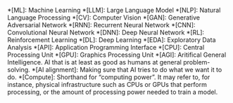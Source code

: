 
*[ML]: Machine Learning
*[LLM]: Large Language Model
*[NLP]: Natural Language Processing
*[CV]: Computer Vision
*[GAN]: Generative Adversarial Network
*[RNN]: Recurrent Neural Network
*[CNN]: Convolutional Neural Network
*[DNN]: Deep Neural Network
*[RL]: Reinforcement Learning
*[DL]: Deep Learning
*[EDA]: Exploratory Data Analysis
*[API]: Application Programming Interface
*[CPU]: Central Processing Unit
*[GPU]: Graphics Processing Unit
*[AGI]: Aritifical General Intelligence. AI that is at least as good as humans at general problem-solving.
*[AI alignment]: Making sure that AI tries to do what we want it to do.
*[Compute]: Shorthand for “computing power”. It may refer to, for instance, physical infrastructure such as CPUs or GPUs that perform processing, or the amount of processing power needed to train a model. 

<!--to be integrated:-->

<!--AGI-->
<!--artificial general intelligence-->
<!--AGIs-->
<!--AGI’s-->
 <!--What is artificial general intelligence (AGI) and what will it look like? -->
<!--AI that is at least as good as humans at general problem-solving.-->

<!--AI ethics-->
<!--Ethics of artificial intelligence-->
<!--The study of ethical principles for AI systems and their creators to follow. In practice, “AI ethics”this often refers to a cluster of concerns about present systems that include algorithmic bias and transparency.-->

<!--AI alignment-->
<!--Alignment problem-->
<!--Making sure that AI tries to do what we want it to do. -->

<!--AI safety-->
<!--A research field about how to prevent risks from advanced artificial intelligence.-->

<!--AI timelines-->
<!--timelines-->
<!--The (predicted) time until AI hits some milestone, usually AGI.-->

<!--Agent-->
<!--agentic-->
<!--A system that can be understood as taking actions towards achieving a goal.-->

<!--Alignment tax-->
<!--The added cost in time, money, computing power, capabilities, etc. needed to ensure that a system is aligned.-->

<!--Compute-->
<!--Shorthand for “computing power”. It may refer to, for instance, physical infrastructure such as CPUs or GPUs that perform processing, or the amount of processing power needed to train a model. -->

<!--Corrigible-->
<!--corrigibility-->
<!--An AI system is corrigible if it doesn't interfere with our attempts to deactivate or modify it.-->

<!--Chain-of-Thought prompting-->
<!--Chain-of-thought-->
<!--Chain of thought-->
<!--A technique which makes a language model generate intermediate reasoning steps in its output.-->

<!--Deceptive alignment-->
<!--deceptive misalignment-->
<!--deceptively aligned-->
<!--deceptively misaligned-->
<!--A case where the AI acts as if it were aligned while in training, but when deployed it turns out not to be aligned. -->

<!--Embedded agent-->
<!--embedded agency-->
<!--An agent which is not modeled as separate from the environment it acts on.-->

<!--Existential risk-->
<!--existential threat-->
<!--x-risk-->
<!--A risk of human extinction or the destruction of humanity’s long-term potential.-->

<!--Fast takeoff -->
<!--FOOM-->
<!--hard takeoff-->
<!--A transition from human-level AI to superintelligent AI that goes very quickly, giving us no time to react.-->

<!--Few-shot prompting-->
<!--A technique where a language model is prompted with a few examples of problems with solutions, and is then asked to find a solution to the next problem.-->


<!--Feature-->
<!--features-->
<!--A feature of a region of input space that corresponds to a useful pattern. For example, in an image detector, a set of neurons that detects cars might be a feature.-->


<!--FLOP-->
<!--floating-point operation-->
<!--A quantity of mathematical operations that involve floating-point numbers (numbers with a decimal point). “FLOPs” can be the plural of “FLOP”, but is confusingly also sometimes used interchangeably with “FLOPS”, meaning “FLOP per second”.-->

<!--FLOP/s-->
<!--FLOPS-->
<!--floating-point operations per second-->
<!--Sometimes “FLOPS”. Short for “floating-point operations per second”. FLOP/s represents the number of mathematical operations involving floating-point numbers that a computer can perform every second, and is a measure of the computer’s computing power.-->


<!--FLOPs-->
<!--floating point operations-->
<!--The plural of “FLOP”, or occasionally an alternative spelling of “FLOPS”-->


<!--Foundation model-->
<!--foundation models-->
<!--A large machine learning model trained on a vast amount of data so that it can be targeted at a wide variety of different tasks. GPT-4 is an example of a foundation model. -->

<!--Goal misgeneralization-->
<!--Pursuing a different goal during deployment than was intended to be learned in training.-->

<!--Goodhart's law-->
<!--Goodharts law-->
<!--Goodharting-->
<!--Goodhart-->
<!--“When a measure becomes a target, it ceases to be a good measure.”-->

<!--Inner misalignment-->
<!--When an mesa optimizer pursues a different objective than the one that was specified. -->

<!--Inner alignment-->
<!--When an AI system ends up pursuing the objective that was specified. -->

<!--Instrumental convergence-->
<!--instrumentally convergent goals-->
<!--The idea that agents with widely different terminal goals will end up adopting many of the same instrumental goals.-->


<!--Instrumental goal-->
<!--sub-goal-->
<!--Goals which are pursued as means to some other end, rather than as ends in themselves.-->

<!--Intelligence explosion-->
<!--A hypothetical scenario where machines become more intelligent very quickly, driven by recursive self-improvement.-->

<!--Interpretability-->
<!--A research area that aims to make machine learning systems easier for humans to understand.-->

<!--Mechanistic interpretability-->
<!--mech interp-->
<!--A subfield of interpretability which involves reverse-engineering the mechanisms by which a model gets from its inputs to its outputs.-->

<!--Large language model-->
<!--LLMs-->
<!--language model-->
<!--large language models-->
<!--LLM-->
<!--An AI model that takes in some text and predicts how it’s most likely to continue.-->

<!--Machine learning-->
<!--ML-->
<!--An approach to AI in which, instead of designing an algorithm directly, we have the system search through possible algorithms based on how well they do on some training data.-->


<!--Mesa-optimization-->
<!--mesa-optimizer-->
<!--inner optimizer-->
<!--inner-optimizer-->
<!--learned optimizer-->
<!--learned-optimizer-->
<!--An algorithm that is created by optimization and that is also itself an optimizer.-->


<!--Mesa-objective-->
<!--The objective pursued by a mesa-optimizer.-->

<!--Multipolar scenario-->
<!--Multipolarity-->
<!--A scenario in which there end up being multiple powerful decision makers.-->

<!--Multimodal-->
<!--multimodal system-->
<!--multimodal model-->
<!--multimodal AI-->
<!--An AI model that can take in and produce multiple forms of data (such as both text and images). -->

<!--Unipolar scenario-->
<!--Unipolarity-->
<!--A scenario in which there ends up being a single powerful decision maker.-->

<!--Out-of-distribution-->
<!--out of distribution-->
<!--OOD-->
<!--A case is out-of-distribution if it is very different from the cases the system encountered during training.-->


<!--Independent and identically distributed-->
<!--independent and identically distributed-->
<!--i.i.d.-->
<!--IID-->
<!--An assumption, often made in statistics and machine learning, that data points are drawn randomly “from the same distribution” and that knowing any data point does not tell you anything about the others.-->


<!--Auto-induced distributional shift-->
<!--ADS-->
<!--A distributional shift caused by the behavior or actions of an algorithm or machine learning system itself. It arises due to the influence of the system on its own input distribution.-->


<!--Optimization algorithm-->
<!--A general procedure for finding solutions that score highly according to some well-defined objective function.-->


<!--Optimizer-->
<!--optimization process-->
<!--Something that can improve some process or physical artifact so that it is fit for a certain purpose or fulfills some set of requirements.-->

<!--Oracle-->
<!--Oracle AI-->
<!--An AI whose only goal is to give correct answers to questions.-->

<!--Orthogonality thesis-->
<!--Orthogonality hypothesis-->
<!--orthogonality-->
<!--The thesis that any level of intelligence is compatible with any terminal goal. This implies that intelligence alone is not enough to make a system moral.-->


<!--Outer alignment-->
<!--outer misalignment-->
<!--reward misspecification-->
<!--The problem of making sure that the precise formulation of what we train the AI to do matches what we intend it to do.-->


<!--Parameter-->
<!--parameters-->
<!--Values an AI system that are modified during training to change the AI's performance.-->


<!--Proxy goal-->
<!--A goal that performs well on the intended objective due to some spurious correlation in the training distribution.-->


<!--Reinforcement learning-->
<!--Reinforcement learning (RL)-->
<!--RL-->
<!--A machine learning method in which the machine gets rewards based on its actions, and is adjusted to be more likely to take actions that lead to high reward.-->


<!--Reinforcement learning from human feedback-->
<!--RLHF-->
<!--A method for training an AI to give desirable outputs by using human feedback as a training signal. -->


<!--Robustness-->
<!--An agent's ability to maintain its goal and its capabilities when exposed to environments that are substantially different from that on which the agent was trained.-->

<!--Recursive self-improvement-->
<!--recursive self improvement-->
<!--RSI-->
<!--Self-improvement that leads to further self-improvement in a self-reinforcing feedback loop. -->

<!--Scalable oversight-->
<!--scaleable oversight-->
<!--Methods that allow humans to provide oversight for numerous or superhuman AI systems, usually by using AI systems to help supervise other AI systems.-->

<!--Singleton-->
<!--An agent which has dominant control over the entire world and can prevent any competitors from arising. Usually in reference to a superintelligent AI. Related: unipolar scenario.-->

<!--Specification gaming-->
<!--Behavior where an AI performs a task in a way that scores highly according to the objective that was specified, while going against the task’s intended “spirit.”-->
<!--Subagent-->
<!--sub-agent-->
<!--sub agent-->
<!--A system that is part of a larger agent and has its own agent-like qualities, such as pursuing its own goals.-->


<!--Superintelligence-->
<!--superintelligent-->
<!--super-intelligence-->
<!--super-intelligent-->
<!--An AI with cognitive abilities far greater than those of humans in a wide range of important domains.-->

<!--Transformative AI-->
<!--TAI-->
<!--An AI that is capable of transforming society, as drastically as the industrial revolution or even more so. -->


<!--Transparency-->
<!--The ability to ‘look inside’ a model, to understand how it works and why it produces a specific output.-->


<!--Takeoff speed-->
<!--takeoff-->
<!--The amount of time that elapses between the first AI with roughly human-level intelligence and the first AI with vastly superhuman intelligence. -->


<!--Slow takeoff-->
<!--soft takeoff-->
<!--A transition from human-level AI to superintelligent AI that goes slowly. This usually implies that we have time to react.-->


<!--Takeoff homogeneity-->
<!--The degree to which the first AI systems that become superintelligent will have similar designs and goals.-->

<!--Homogeneous scenario-->
<!--A scenario where the first AIs to reach superintelligence are similar in nature.-->
<!--Heterogeneous scenario-->
<!--A scenario where the first AIs to reach superintelligence are different in nature.-->

<!--Terminal goals-->
<!--terminal goal-->
<!--Goals which are valued as ends in themselves, rather than as means to some other end. -->

<!--Tool AI-->
<!--tool AIs-->
<!--A type of artificial general intelligence that can only function as an assistant to human use, and not as an autonomous agent.-->


<!--Utility function-->
<!--A mathematical function that assigns a number representing utility to every possible outcome. Outcomes with higher utility are preferred to outcomes with lower utility. “Maximizing utility” then means choosing the most preferred outcome.-->

<!--Base optimizer-->
<!--In contrast to a mesa-optimizer, a base optimizer is the “outer” optimizer usually explicitly implemented by humans.-->

<!--Base objective-->
<!--In contrast to a mesa-objective,  the base objective is the “outer” objective usually explicitly implemented by humans.-->


<!--Behavioral objective-->
<!--The behavioral objective is what an optimizer looks like it is optimizing for. Formally, the behavioral objective is the objective we would find if we performed inverse reinforcement learning perfectly.-->

<!--Learned algorithm-->
<!--The algorithms that a base optimizer finds to solve the problem it has been given.-->

<!--Meta-optimizer-->
<!--A system which is tasked with producing a base optimizer.-->

<!--Pseudo-alignment-->
<!--A mesa-optimizer is pseudo-aligned with the base objective if it appears aligned on the training data but is not robustly aligned.-->

<!--Robust alignment-->
<!--A mesa-optimizer is robustly aligned with the base objective if it robustly optimizes for the base objective across distributions.-->

<!--Algorithmic range-->
<!--The algorithmic range of a machine learning system refers to how extensive the set of algorithms capable of being found by the base optimizer is.-->

<!--Reachability-->
<!--The reachability of a learned algorithm refers to the difficulty for the base optimizer to find that learned algorithm.-->

<!--Approximate alignment-->
<!--An approximately aligned mesa-optimizer is a pseudo-aligned mesa-optimizer where the base and mesa- objectives are the same up to some degree of approximation error caused only by  the difficulty of representing the base objective in the mesa-optimizer.-->

<!--Proxy alignment-->
<!--A proxy-aligned mesa-optimizer is a pseudo-aligned mesa-optimizer that has learned to optimize for some proxy of the base objective instead of the base objective itself.-->

<!--Instrumental alignment-->
<!--A type of proxy alignment in which the mesa-optimizer optimizes the proxy as an instrumental goal of increasing the mesa-objective in the training distribution.-->
<!--Side-effect alignment-->
<!--A type of proxy alignment in which optimizing for the mesa-objective has the direct causal result of increasing the base objective in the training distribution.-->

<!--Suboptimality alignment-->
<!--A suboptimality-aligned mesa-optimizer is a pseudo-aligned mesa-optimizer in which some deficiency, error, or limitation causes it to exhibit aligned behavior.-->

<!--Corrigible alignment-->
<!--A corrigibly aligned mesa-optimizer is a robustly aligned mesa-optimizer that has a mesa-objective that “points to” its epistemic model of the base objective.-->

<!--Internal alignment-->
<!--An internally aligned mesa-optimizer is a robustly aligned mesa-optimizer that has internalized the base objective in its mesa-objective.-->


<!--Neural network-->
<!--NN-->
<!--A simulated network of nodes (‘neurons’) and their connections (weights). Neural networks are the core component of deep learning, the leading AI paradigm.-->


<!--Sharp left turn-->
<!--SLT-->
<!--An event in which an AI’s capabilities suddenly generalize, but its alignment doesn’t also generalize.-->

<!--Wireheading-->
<!--wirehead-->
<!--wireheaded-->
<!--A scenario in which an agent trying to maximize reward directly alters its reward, instead of accomplishing the goal that the reward was meant to encourage the agent to pursue.-->

<!--Reward hacking-->
<!--Reward hacking occurs when an AI agent exploits “loopholes” or “shortcuts” in the environment to maximize its reward without actually achieving the intended goal.-->


<!--Reward tampering-->
<!--What is reward tampering?-->
<!--A scenario where an agent tries to influence the reward process itself, instead of accomplishing the goal that the reward was meant to encourage.-->


<!--Reward shaping-->
<!--A technique used in RL which introduces small intermediate rewards to supplement the environmental reward. This seeks to mitigate the problem of sparse reward signals and to encourage exploration and faster learning.-->


<!--Reward modeling-->
<!--A technique that separates the reinforcement learning alignment problem into understanding the intentions of humans and acting to achieve those intentions, i.e. learning the ‘How?’.-->


<!--Capabilities research-->
<!--Research aimed at making AI more capable. This is sometimes contrasted with AI research that emphasizes safety, as they can be at odds with one another.-->

<!--Pivotal act-->
<!--An action that has positive consequences for the far future of humanity. Typically a way to reliably avoid catastrophic outcomes in the near to medium future.-->


<!--Context window-->
<!--context length-->
<!--context size-->
<!--Refers to the maximum amount of text that an LLM can consider at one time. This includes the prompt and the discussion with the user. If a discussion exceeds the length of the context window, previous interactions can be “forgotten”.-->


<!--Sovereign AI-->
<!--sovereign-->
<!--An AI that acts autonomously in the world, in pursuit of potentially long-range objectives.-->


<!--Adversarial training-->
<!--A safety technique that pits two models against each other.-->


<!--World model-->
<!--A system’s internal representation of its environment, which it uses to predict what will happen, including as a result of its own possible actions.-->


<!--Frontier model-->
<!--Frontier AI model-->
<!--Frontier AI system-->
<!--A state-of-the-art AI system. This typically refers to the largest and most capable LLMs.-->



